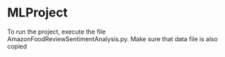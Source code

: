# MLProject

To run the project, execute the file AmazonFoodReviewSentimentAnalysis.py. Make sure that data file is also copied
